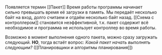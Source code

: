 Появляется термин [[Пакет]]
Время работы программы начинает сильно превышать время её загрузки в память. Мы передаёт несколько байт на вход, долго считаем и отдаём несколько байт назад. [[Схема с контроллером]] становится неэффективной, т.к. пакет содержит всё необходимое и программа не использует контроллер во время работы.  

Возможно в момент выполнения одного пакета, можно сразу загружать следующий. 
**НО**, тогда встаёт вопрос: _Какой пакет начать выполнять следующим?_ ([[Планировщики и алгоритмы планирования]])
